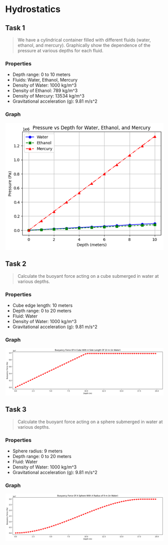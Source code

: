 # Hydrostatics




## Task 1

> We have a cylindrical container filled with different fluids (water, ethanol, and mercury). Graphically show the
> dependence of the pressure at various depths for each fluid.

### Properties

- Depth range: 0 to 10 meters
- Fluids: Water, Ethanol, Mercury
- Density of Water: 1000 kg/m^3
- Density of Ethanol: 789 kg/m^3
- Density of Mercury: 13534 kg/m^3
- Gravitational acceleration (g): 9.81 m/s^2

### Graph

![Pressure vs. Depth for Water, Ethanol, and Mercury](graphs/HydrostaticDepth.png)

## Task 2

> Calculate the buoyant force acting on a cube submerged in water at various depths.

### Properties

- Cube edge length: 10 meters
- Depth range: 0 to 20 meters
- Fluid: Water
- Density of Water: 1000 kg/m^3
- Gravitational acceleration (g): 9.81 m/s^2

### Graph

![Buoyant Force vs. Depth for Cube](graphs/CubeForce.png)

## Task 3

> Calculate the buoyant force acting on a sphere submerged in water at various depths.

### Properties

- Sphere radius: 9 meters
- Depth range: 0 to 20 meters
- Fluid: Water
- Density of Water: 1000 kg/m^3
- Gravitational acceleration (g): 9.81 m/s^2

### Graph

![Buoyant Force vs. Depth for Sphere](graphs/SphereForce.png)